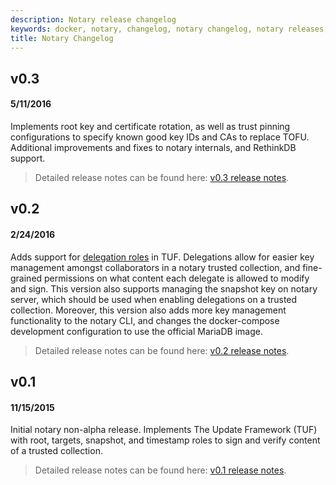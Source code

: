 ```yaml
---
description: Notary release changelog
keywords: docker, notary, changelog, notary changelog, notary releases, releases, notary versions, versions
title: Notary Changelog
---
```

## v0.3

#### 5/11/2016

Implements root key and certificate rotation, as well as trust pinning configurations to specify known good key IDs and CAs to replace TOFU. Additional improvements and fixes to notary internals, and RethinkDB support.

> Detailed release notes can be found here: <a href="https://github.com/docker/notary/releases/tag/v0.3.0" target="_blank">v0.3 release notes</a>.

## v0.2

#### 2/24/2016

Adds support for <a href="https://github.com/theupdateframework/tuf/blob/1bed3e09a478c2c918ffbff10b9118f6e52ee129/docs/tuf-spec.txt#L387" target="_blank">delegation roles</a> in TUF. Delegations allow for easier key management amongst collaborators in a notary trusted collection, and fine-grained permissions on what content each delegate is allowed to modify and sign. This version also supports managing the snapshot key on notary server, which should be used when enabling delegations on a trusted collection. Moreover, this version also adds more key management functionality to the notary CLI, and changes the docker-compose development configuration to use the official MariaDB image.

> Detailed release notes can be found here: <a href="https://github.com/docker/notary/releases/tag/v0.2.0" target="_blank">v0.2 release notes</a>.

## v0.1

#### 11/15/2015

Initial notary non-alpha release. Implements The Update Framework (TUF) with root, targets, snapshot, and timestamp roles to sign and verify content of a trusted collection.

> Detailed release notes can be found here: <a href="https://github.com/docker/notary/releases/tag/v0.1" target="_blank">v0.1 release notes</a>.